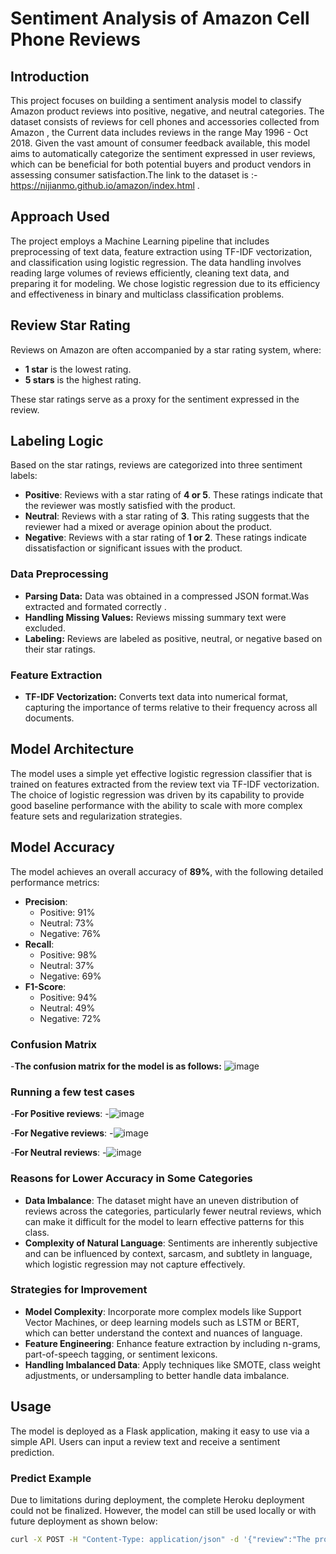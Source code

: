 # Sentiment Analysis of Amazon Cell Phone Reviews

## Introduction
This project focuses on building a sentiment analysis model to classify Amazon product reviews into positive, negative, and neutral categories. The dataset consists of reviews for cell phones and accessories collected from Amazon , the Current data includes reviews in the range May 1996 - Oct 2018. Given the vast amount of consumer feedback available, this model aims to automatically categorize the sentiment expressed in user reviews, which can be beneficial for both potential buyers and product vendors in assessing consumer satisfaction.The link to the dataset is :- https://nijianmo.github.io/amazon/index.html .

## Approach Used
The project employs a Machine Learning pipeline that includes preprocessing of text data, feature extraction using TF-IDF vectorization, and classification using logistic regression. The data handling involves reading large volumes of reviews efficiently, cleaning text data, and preparing it for modeling. We chose logistic regression due to its efficiency and effectiveness in binary and multiclass classification problems.

## Review Star Rating
Reviews on Amazon are often accompanied by a star rating system, where:

- **1 star** is the lowest rating.
- **5 stars** is the highest rating.

These star ratings serve as a proxy for the sentiment expressed in the review.

## Labeling Logic
Based on the star ratings, reviews are categorized into three sentiment labels:

- **Positive**: Reviews with a star rating of **4 or 5**. These ratings indicate that the reviewer was mostly satisfied with the product.
- **Neutral**: Reviews with a star rating of **3**. This rating suggests that the reviewer had a mixed or average opinion about the product.
- **Negative**: Reviews with a star rating of **1 or 2**. These ratings indicate dissatisfaction or significant issues with the product.


### Data Preprocessing
- **Parsing Data:** Data was obtained in a compressed JSON format.Was extracted and formated correctly .
- **Handling Missing Values:** Reviews missing summary text were excluded.
- **Labeling:** Reviews are labeled as positive, neutral, or negative based on their star ratings.



### Feature Extraction
- **TF-IDF Vectorization:** Converts text data into numerical format, capturing the importance of terms relative to their frequency across all documents.

## Model Architecture
The model uses a simple yet effective logistic regression classifier that is trained on features extracted from the review text via TF-IDF vectorization. The choice of logistic regression was driven by its capability to provide good baseline performance with the ability to scale with more complex feature sets and regularization strategies.

## Model Accuracy
The model achieves an overall accuracy of **89%**, with the following detailed performance metrics:

- **Precision**:
  - Positive: 91%
  - Neutral: 73%
  - Negative: 76%
- **Recall**:
  - Positive: 98%
  - Neutral: 37%
  - Negative: 69%
- **F1-Score**:
  - Positive: 94%
  - Neutral: 49%
  - Negative: 72%

### Confusion Matrix
-**The confusion matrix for the model is as follows:**
![image](https://github.com/Rahulkrishna-M/Sentiment_analysis_of_reviews/assets/102946334/429ed46d-f3db-4997-aa92-358c548c96a1)

### Running a few test cases
-**For Positive reviews**:
  -![image](https://github.com/Rahulkrishna-M/Sentiment_analysis_of_reviews/assets/102946334/14276a9a-8942-4e22-be9e-1a05fff65859)
  
-**For Negative reviews**:
  -![image](https://github.com/Rahulkrishna-M/Sentiment_analysis_of_reviews/assets/102946334/33348cd2-935e-4fca-bf94-d7fca117d12f)
  
-**For Neutral reviews**:
  -![image](https://github.com/Rahulkrishna-M/Sentiment_analysis_of_reviews/assets/102946334/409fa3f0-ac53-4f78-b4da-f43f611955ba)

### Reasons for Lower Accuracy in Some Categories
- **Data Imbalance**: The dataset might have an uneven distribution of reviews across the categories, particularly fewer neutral reviews, which can make it difficult for the model to learn effective patterns for this class.
- **Complexity of Natural Language**: Sentiments are inherently subjective and can be influenced by context, sarcasm, and subtlety in language, which logistic regression may not capture effectively.

### Strategies for Improvement
- **Model Complexity**: Incorporate more complex models like Support Vector Machines, or deep learning models such as LSTM or BERT, which can better understand the context and nuances of language.
- **Feature Engineering**: Enhance feature extraction by including n-grams, part-of-speech tagging, or sentiment lexicons.
- **Handling Imbalanced Data**: Apply techniques like SMOTE, class weight adjustments, or undersampling to better handle data imbalance.

## Usage
The model is deployed as a Flask application, making it easy to use via a simple API. Users can input a review text and receive a sentiment prediction.

### Predict Example
Due to limitations during deployment, the complete Heroku deployment could not be finalized. However, the model can still be used locally or with future deployment as shown below:
```bash
curl -X POST -H "Content-Type: application/json" -d '{"review":"The product was fantastic!"}' https://<app-name>.herokuapp.com/predict
